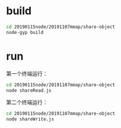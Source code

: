 # build
```sh
cd 20190115node/20191107mmap/share-object
node-gyp build
```
# run
第一个终端运行： 
```sh
cd 20190115node/20191107mmap/share-object
node shareRead.js
```
第二个终端运行： 
```sh
cd 20190115node/20191107mmap/share-object
node shareWrite.js
```